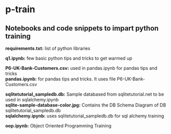 # p-train
## Notebooks and code snippets to impart python training ## 

**requirements.txt:** list of python libraries  

**q1.ipynb:** few basic python tips and tricks to get warmed up  

**P6-UK-Bank-Customers.csv:** used in pandas.ipynb for pandas tips and tricks  
**pandas.ipynb:** for pandas tips and tricks. It uses file	P6-UK-Bank-Customers.csv  

**sqlitetutorial_sampledb.db:**  Sample databased from sqlitetutorial.net to be used in sqlalchemy.ipynb  
**sqlite-sample-database-color.jpg:** Contains the DB Schema Diagram of DB sqlitetutorial_sampledb.db  
**sqlalchemy.ipynb:** uses sqlitetutorial_sampledb.db for sql alchemy training  

**oop.ipynb:** Object Oriented Programming Training  
